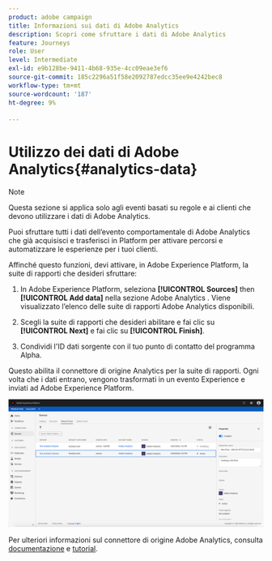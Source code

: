 ```yaml
---
product: adobe campaign
title: Informazioni sui dati di Adobe Analytics
description: Scopri come sfruttare i dati di Adobe Analytics
feature: Journeys
role: User
level: Intermediate
exl-id: e9b128be-9411-4b68-935e-4cc09eae3ef6
source-git-commit: 185c2296a51f58e2092787edcc35ee9e4242bec8
workflow-type: tm+mt
source-wordcount: '187'
ht-degree: 9%

---
```


# Utilizzo dei dati di Adobe Analytics{#analytics-data}

>[!NOTE]
>
>Questa sezione si applica solo agli eventi basati su regole e ai clienti che devono utilizzare i dati di Adobe Analytics.

Puoi sfruttare tutti i dati dell’evento comportamentale di Adobe Analytics che già acquisisci e trasferisci in Platform per attivare percorsi e automatizzare le esperienze per i tuoi clienti.

Affinché questo funzioni, devi attivare, in Adobe Experience Platform, la suite di rapporti che desideri sfruttare:

1. In Adobe Experience Platform, seleziona **[!UICONTROL Sources]** then **[!UICONTROL Add data]** nella sezione Adobe Analytics . Viene visualizzato l’elenco delle suite di rapporti Adobe Analytics disponibili.

1. Scegli la suite di rapporti che desideri abilitare e fai clic su **[!UICONTROL Next]** e fai clic su **[!UICONTROL Finish]**.

1. Condividi l&#39;ID dati sorgente con il tuo punto di contatto del programma Alpha.

Questo abilita il connettore di origine Analytics per la suite di rapporti. Ogni volta che i dati entrano, vengono trasformati in un evento Experience e inviati ad Adobe Experience Platform.

![](../assets/alpha-event9.png)

Per ulteriori informazioni sul connettore di origine Adobe Analytics, consulta [documentazione](https://experienceleague.adobe.com/docs/experience-platform/sources/connectors/adobe-applications/analytics.html?lang=it) e [tutorial](https://experienceleague.adobe.com/docs/experience-platform/sources/ui-tutorials/create/adobe-applications/analytics.html?lang=it).
